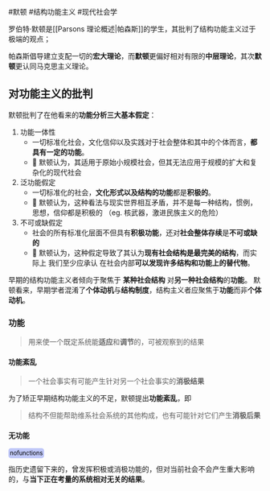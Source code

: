#默顿 #结构功能主义 #现代社会学 

罗伯特·默顿是[[Parsons 理论概述|帕森斯]]的学生，其批判了结构功能主义过于极端的观点；

帕森斯倡导建立支配一切的**宏大理论**，而**默顿**更偏好相对有限的**中层理论**，其次**默顿**更认同马克思主义理论。

## 对功能主义的批判

默顿批判了在他看来的**功能分析三大基本假定**：

1. 功能一体性
	- 一切标准化社会，文化信仰以及实践对于社会整体和其中的个体而言，**都具有一定的功能**。
	- 🤨 默顿认为，其适用于原始小规模社会，但其无法应用于规模的扩大和复杂化的现代社会
2. 泛功能假定
	- 一切标准化的社会，**文化形式以及结构的功能**都是**积极的**。
	- 🤨 默顿认为，这种看法与现实世界相互矛盾，并不是每一种结构，惯例，思想，信仰都是积极的 （eg. 核武器，激进民族主义的危险）
3. 不可或缺假定
	- 社会的所有标准化层面不但具有**积极功能**，还对**社会整体存续**是**不可或缺的**
	- 🤨 默顿认为，这种假定导致了其认为**现有社会结构是最完美的结构**，而实际上 我们至少应承认 在社会内部**可以发现许多结构和功能上的替代物**。

早期的结构功能主义者倾向于聚焦于 **某种社会结构** 对**另一种社会结构**的**功能**。
默顿看来，早期学者混淆了**个体动机**与**结构制度**，结构主义者应聚焦于**功能**而非**个体动机**。

### 功能

> 用来使一个既定系统能**适应**和**调节**的，可被观察到的结果

#### 功能紊乱

> 一个社会事实有可能产生针对另一个社会事实的**消极结果**

为了矫正早期结构功能主义的不足，默顿提出**功能紊乱**，即

> 结构不但能帮助维系社会系统的其他构成，也有可能针对它们产生**消极后果**

#### 无功能
<small style="background-color:rgba(166, 177, 247, 0.7);padding:3px;border-radius:5px;color:black">nofunctions</small>

指历史遗留下来的，曾发挥积极或消极功能的，但对当前社会不会产生重大影响的，与**当下正在考量的系统相对无关的结果**。

